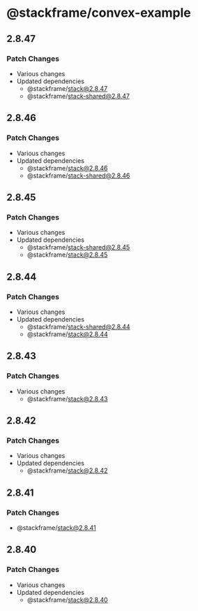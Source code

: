 # @stackframe/convex-example

## 2.8.47

### Patch Changes

- Various changes
- Updated dependencies
  - @stackframe/stack@2.8.47
  - @stackframe/stack-shared@2.8.47

## 2.8.46

### Patch Changes

- Various changes
- Updated dependencies
  - @stackframe/stack@2.8.46
  - @stackframe/stack-shared@2.8.46

## 2.8.45

### Patch Changes

- Various changes
- Updated dependencies
  - @stackframe/stack-shared@2.8.45
  - @stackframe/stack@2.8.45

## 2.8.44

### Patch Changes

- Various changes
- Updated dependencies
  - @stackframe/stack-shared@2.8.44
  - @stackframe/stack@2.8.44

## 2.8.43

### Patch Changes

- Various changes
  - @stackframe/stack@2.8.43

## 2.8.42

### Patch Changes

- Various changes
- Updated dependencies
  - @stackframe/stack@2.8.42

## 2.8.41

### Patch Changes

- @stackframe/stack@2.8.41

## 2.8.40

### Patch Changes

- Various changes
- Updated dependencies
  - @stackframe/stack@2.8.40
